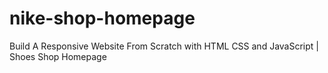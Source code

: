 # nike-shop-homepage
 Build A Responsive Website From Scratch with HTML CSS and JavaScript | Shoes Shop Homepage



